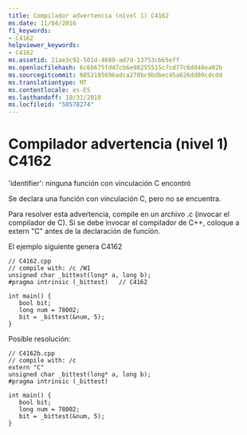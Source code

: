 ```yaml
---
title: Compilador advertencia (nivel 1) C4162
ms.date: 11/04/2016
f1_keywords:
- C4162
helpviewer_keywords:
- C4162
ms.assetid: 21ae3c92-501d-4689-ad7d-13753cb65eff
ms.openlocfilehash: 6c6b675fd47cb6e98255515c7cd77c6dd48ea02b
ms.sourcegitcommit: 6052185696adca270bc9bdbec45a626dd89cdcdd
ms.translationtype: MT
ms.contentlocale: es-ES
ms.lasthandoff: 10/31/2018
ms.locfileid: "50578274"
---
```

# <a name="compiler-warning-level-1-c4162"></a>Compilador advertencia (nivel 1) C4162

'identifier': ninguna función con vinculación C encontró

Se declara una función con vinculación C, pero no se encuentra.

Para resolver esta advertencia, compile en un archivo .c (invocar el compilador de C).  Si se debe invocar el compilador de C++, coloque a extern "C" antes de la declaración de función.

El ejemplo siguiente genera C4162

```
// C4162.cpp
// compile with: /c /W1
unsigned char _bittest(long* a, long b);
#pragma intrinsic (_bittest)   // C4162

int main() {
   bool bit;
   long num = 78002;
   bit = _bittest(&num, 5);
}
```

Posible resolución:

```
// C4162b.cpp
// compile with: /c
extern "C"
unsigned char _bittest(long* a, long b);
#pragma intrinsic (_bittest)

int main() {
   bool bit;
   long num = 78002;
   bit = _bittest(&num, 5);
}
```